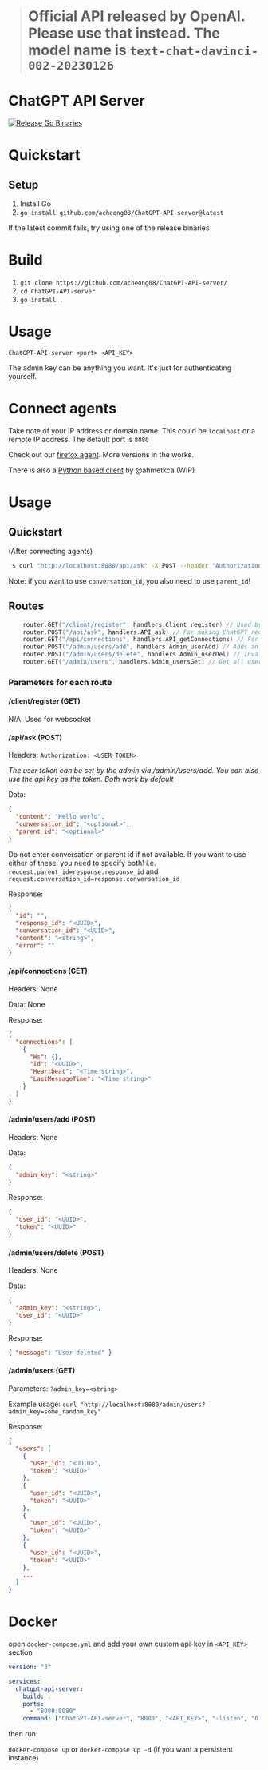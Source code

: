 > # Official API released by OpenAI. Please use that instead. The model name is `text-chat-davinci-002-20230126`

# ChatGPT API Server
[![Release Go Binaries](https://github.com/acheong08/ChatGPT-API-server/actions/workflows/release.yml/badge.svg)](https://github.com/acheong08/ChatGPT-API-server/actions/workflows/release.yml)
# Quickstart

## Setup

1. Install Go
2. `go install github.com/acheong08/ChatGPT-API-server@latest`

If the latest commit fails, try using one of the release binaries

# Build

1. `git clone https://github.com/acheong08/ChatGPT-API-server/`
2. `cd ChatGPT-API-server`
3. `go install .`

# Usage

`ChatGPT-API-server <port> <API_KEY>`

The admin key can be anything you want. It's just for authenticating yourself.

# Connect agents

Take note of your IP address or domain name. This could be `localhost` or a remote IP address. The default port is `8080`

Check out our [firefox agent](https://github.com/acheong08/ChatGPT-API-agent). More versions in the works.

There is also a [Python based client](https://github.com/ahmetkca/chatgpt-unofficial-api-docker/tree/ChatGPT-API-agent) by @ahmetkca (WIP)

# Usage

## Quickstart

(After connecting agents)

```bash
 $ curl "http://localhost:8080/api/ask" -X POST --header 'Authorization: <API_KEY>' -d '{"content": "Hello world", "conversation_id": "<optional>", "parent_id": "<optional>"}'
```
Note: if you want to use `conversation_id`, you also need to use `parent_id`!

## Routes

```go
	router.GET("/client/register", handlers.Client_register) // Used by agent
	router.POST("/api/ask", handlers.API_ask) // For making ChatGPT requests
	router.GET("/api/connections", handlers.API_getConnections) // For debugging
	router.POST("/admin/users/add", handlers.Admin_userAdd) // Adds an API token
	router.POST("/admin/users/delete", handlers.Admin_userDel) // Invalidates a token (based on user_id)
	router.GET("/admin/users", handlers.Admin_usersGet) // Get all users
```

### Parameters for each route

#### /client/register (GET)

N/A. Used for websocket

#### /api/ask (POST)

Headers: `Authorization: <USER_TOKEN>`

_The user token can be set by the admin via /admin/users/add. You can also use the api key as the token. Both work by default_

Data:

```json
{
  "content": "Hello world",
  "conversation_id": "<optional>",
  "parent_id": "<optional>"
}
```

Do not enter conversation or parent id if not available.
If you want to use either of these, you need to specify both! i.e. `request.parent_id=response.response_id` and `request.conversation_id=response.conversation_id`

Response:

```json
{
  "id": "",
  "response_id": "<UUID>",
  "conversation_id": "<UUID>",
  "content": "<string>",
  "error": ""
}
```

#### /api/connections (GET)

Headers: None

Data: None

Response:

```json
{
  "connections": [
    {
      "Ws": {},
      "Id": "<UUID>",
      "Heartbeat": "<Time string>",
      "LastMessageTime": "<Time string>"
    }
  ]
}
```

#### /admin/users/add (POST)

Headers: None

Data:

```json
{
  "admin_key": "<string>"
}
```

Response:

```json
{
  "user_id": "<UUID>",
  "token": "<UUID>"
}
```

#### /admin/users/delete (POST)

Headers: None

Data:

```json
{
  "admin_key": "<string>",
  "user_id": "<UUID>"
}
```

Response:

```json
{ "message": "User deleted" }
```

#### /admin/users (GET)

Parameters: `?admin_key=<string>`

Example usage: `curl "http://localhost:8080/admin/users?admin_key=some_random_key"`

Response:

```json
{
  "users": [
    {
      "user_id": "<UUID>",
      "token": "<UUID>"
    },
    {
      "user_id": "<UUID>",
      "token": "<UUID>"
    },
    {
      "user_id": "<UUID>",
      "token": "<UUID>"
    },
    {
      "user_id": "<UUID>",
      "token": "<UUID>"
    },
    ...
  ]
}
```

# Docker

open `docker-compose.yml` and add your own custom api-key in `<API_KEY>` section

```yaml
version: "3"

services:
  chatgpt-api-server:
    build: .
    ports:
      - "8080:8080"
    command: ["ChatGPT-API-server", "8080", "<API_KEY>", "-listen", "0.0.0.0"]
```

then run:

`docker-compose up` or `docker-compose up -d` (if you want a persistent instance)
